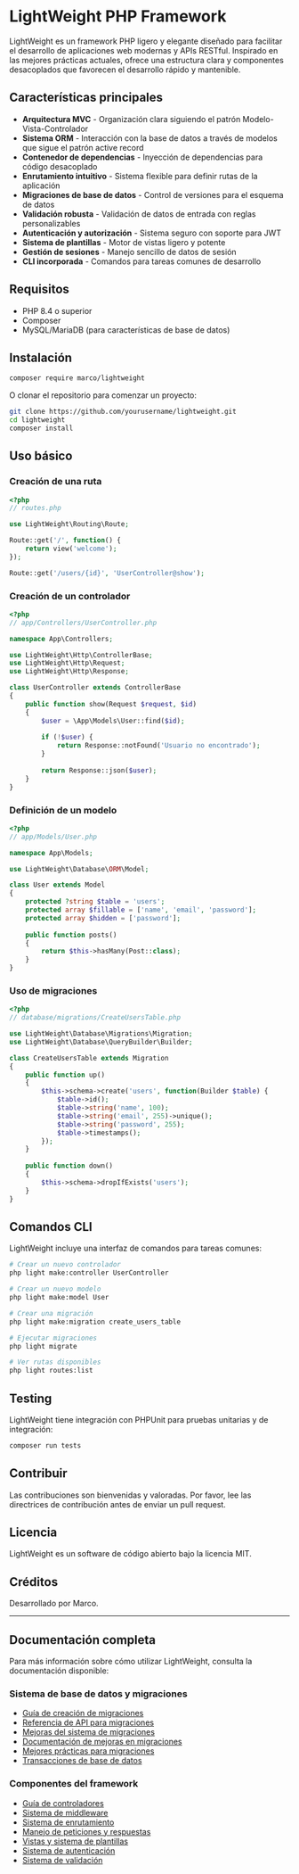 # LightWeight PHP Framework

LightWeight es un framework PHP ligero y elegante diseñado para facilitar el desarrollo de aplicaciones web modernas y APIs RESTful. Inspirado en las mejores prácticas actuales, ofrece una estructura clara y componentes desacoplados que favorecen el desarrollo rápido y mantenible.

## Características principales

- **Arquitectura MVC** - Organización clara siguiendo el patrón Modelo-Vista-Controlador
- **Sistema ORM** - Interacción con la base de datos a través de modelos que sigue el patrón active record
- **Contenedor de dependencias** - Inyección de dependencias para código desacoplado
- **Enrutamiento intuitivo** - Sistema flexible para definir rutas de la aplicación
- **Migraciones de base de datos** - Control de versiones para el esquema de datos
- **Validación robusta** - Validación de datos de entrada con reglas personalizables
- **Autenticación y autorización** - Sistema seguro con soporte para JWT
- **Sistema de plantillas** - Motor de vistas ligero y potente
- **Gestión de sesiones** - Manejo sencillo de datos de sesión
- **CLI incorporada** - Comandos para tareas comunes de desarrollo

## Requisitos

- PHP 8.4 o superior
- Composer
- MySQL/MariaDB (para características de base de datos)

## Instalación

```bash
composer require marco/lightweight
```

O clonar el repositorio para comenzar un proyecto:

```bash
git clone https://github.com/yourusername/lightweight.git
cd lightweight
composer install
```

## Uso básico

### Creación de una ruta

```php
<?php
// routes.php

use LightWeight\Routing\Route;

Route::get('/', function() {
    return view('welcome');
});

Route::get('/users/{id}', 'UserController@show');
```

### Creación de un controlador

```php
<?php
// app/Controllers/UserController.php

namespace App\Controllers;

use LightWeight\Http\ControllerBase;
use LightWeight\Http\Request;
use LightWeight\Http\Response;

class UserController extends ControllerBase
{
    public function show(Request $request, $id)
    {
        $user = \App\Models\User::find($id);
        
        if (!$user) {
            return Response::notFound('Usuario no encontrado');
        }
        
        return Response::json($user);
    }
}
```

### Definición de un modelo

```php
<?php
// app/Models/User.php

namespace App\Models;

use LightWeight\Database\ORM\Model;

class User extends Model
{
    protected ?string $table = 'users';
    protected array $fillable = ['name', 'email', 'password'];
    protected array $hidden = ['password'];
    
    public function posts()
    {
        return $this->hasMany(Post::class);
    }
}
```

### Uso de migraciones

```php
<?php
// database/migrations/CreateUsersTable.php

use LightWeight\Database\Migrations\Migration;
use LightWeight\Database\QueryBuilder\Builder;

class CreateUsersTable extends Migration
{
    public function up()
    {
        $this->schema->create('users', function(Builder $table) {
            $table->id();
            $table->string('name', 100);
            $table->string('email', 255)->unique();
            $table->string('password', 255);
            $table->timestamps();
        });
    }
    
    public function down()
    {
        $this->schema->dropIfExists('users');
    }
}
```

## Comandos CLI

LightWeight incluye una interfaz de comandos para tareas comunes:

```bash
# Crear un nuevo controlador
php light make:controller UserController

# Crear un nuevo modelo
php light make:model User

# Crear una migración
php light make:migration create_users_table

# Ejecutar migraciones
php light migrate

# Ver rutas disponibles
php light routes:list
```

## Testing

LightWeight tiene integración con PHPUnit para pruebas unitarias y de integración:

```bash
composer run tests
```

## Contribuir

Las contribuciones son bienvenidas y valoradas. Por favor, lee las directrices de contribución antes de enviar un pull request.

## Licencia

LightWeight es un software de código abierto bajo la licencia MIT.

## Créditos

Desarrollado por Marco.

---

## Documentación completa

Para más información sobre cómo utilizar LightWeight, consulta la documentación disponible:

### Sistema de base de datos y migraciones
- [Guía de creación de migraciones](docs/create-migration-guide.md)
- [Referencia de API para migraciones](docs/migration-api-reference.md)
- [Mejoras del sistema de migraciones](docs/migration-system-enhancements.md)
- [Documentación de mejoras en migraciones](docs/migration-enhancement-documentation.md)
- [Mejores prácticas para migraciones](docs/migration-best-practices.md)
- [Transacciones de base de datos](docs/database-transactions.md)

### Componentes del framework
- [Guía de controladores](docs/controllers-guide.md)
- [Sistema de middleware](docs/middleware-guide.md)
- [Sistema de enrutamiento](docs/routing-guide.md)
- [Manejo de peticiones y respuestas](docs/request-response-handling.md)
- [Vistas y sistema de plantillas](docs/views-templating.md)
- [Sistema de autenticación](docs/authentication-guide.md)
- [Sistema de validación](docs/validation-guide.md)
